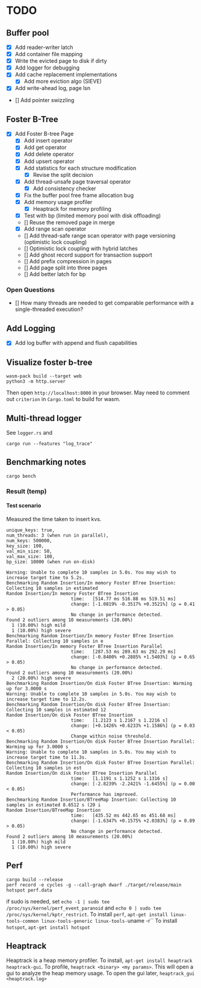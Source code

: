 # TODO

## Buffer pool
* [x] Add reader-writer latch
* [x] Add container file mapping
* [x] Write the evicted page to disk if dirty
* [x] Add logger for debugging
* [x] Add cache replacement implementations
    * [x] Add more eviction algo (SIEVE)
* [x] Add write-ahead log, page lsn
* [] Add pointer swizzling

## Foster B-Tree
* [x] Add Foster B-tree Page
  * [x] Add insert operator
  * [x] Add get operator
  * [x] Add delete operator
  * [x] Add upsert operator
  * [x] Add statistics for each structure modification
    * [x] Revise the split decision
  * [x] Add thread-unsafe page traversal operator
    * [x] Add consistency checker
  * [x] Fix the buffer pool free frame allocation bug
  * [x] Add memory usage profiler
    * [x] Heaptrack for memory profiling
  * [x] Test with bp (limited memory pool with disk offloading)
  * [] Reuse the removed page in merge
  * [x] Add range scan operator
  * [] Add thread-safe range scan operator with page versioning (optimistic lock coupling)
  * [] Optimistic lock coupling with hybrid latches
  * [] Add ghost record support for transaction support
  * [] Add prefix compression in pages
  * [] Add page split into three pages
  * [] Add better latch for bp

### Open Questions
* [] How many threads are needed to get comparable performance with a single-threaded execution?

## Add Logging
* [x] Add log buffer with append and flush capabilities


## Visualize foster b-tree
```
wasm-pack build --target web
python3 -m http.server
```
Then open `http://localhost:8000` in your browser.
May need to comment out `criterion` in `Cargo.toml` to build for wasm.


## Multi-thread logger
See `logger.rs` and 
```
cargo run --features "log_trace"
```

## Benchmarking notes

```
cargo bench
```

### Result (temp)

#### Test scenario

Measured the time taken to insert kvs.

```
unique_keys: true,
num_threads: 3 (when run in parallel),
num_keys: 500000,
key_size: 100,
val_min_size: 50,
val_max_size: 100,
bp_size: 10000 (when run on-disk)
```


```Benchmarking Random Insertion/In memory Foster BTree Insertion: Warming up for 3.0000 s
Warning: Unable to complete 10 samples in 5.0s. You may wish to increase target time to 5.2s.
Benchmarking Random Insertion/In memory Foster BTree Insertion: Collecting 10 samples in estimated 
Random Insertion/In memory Foster BTree Insertion
                        time:   [514.77 ms 516.88 ms 519.51 ms]
                        change: [-1.0819% -0.3517% +0.3521%] (p = 0.41 > 0.05)
                        No change in performance detected.
Found 2 outliers among 10 measurements (20.00%)
  1 (10.00%) high mild
  1 (10.00%) high severe
Benchmarking Random Insertion/In memory Foster BTree Insertion Parallel: Collecting 10 samples in e
Random Insertion/In memory Foster BTree Insertion Parallel
                        time:   [287.53 ms 289.63 ms 292.29 ms]
                        change: [-0.8400% +0.2885% +1.5403%] (p = 0.65 > 0.05)
                        No change in performance detected.
Found 2 outliers among 10 measurements (20.00%)
  2 (20.00%) high severe
Benchmarking Random Insertion/On disk Foster BTree Insertion: Warming up for 3.0000 s
Warning: Unable to complete 10 samples in 5.0s. You may wish to increase target time to 12.2s.
Benchmarking Random Insertion/On disk Foster BTree Insertion: Collecting 10 samples in estimated 12
Random Insertion/On disk Foster BTree Insertion
                        time:   [1.2123 s 1.2167 s 1.2216 s]
                        change: [+0.1426% +0.6233% +1.1586%] (p = 0.03 < 0.05)
                        Change within noise threshold.
Benchmarking Random Insertion/On disk Foster BTree Insertion Parallel: Warming up for 3.0000 s
Warning: Unable to complete 10 samples in 5.0s. You may wish to increase target time to 11.3s.
Benchmarking Random Insertion/On disk Foster BTree Insertion Parallel: Collecting 10 samples in est
Random Insertion/On disk Foster BTree Insertion Parallel
                        time:   [1.1191 s 1.1252 s 1.1316 s]
                        change: [-2.8239% -2.2421% -1.6455%] (p = 0.00 < 0.05)
                        Performance has improved.
Benchmarking Random Insertion/BTreeMap Insertion: Collecting 10 samples in estimated 8.6512 s (20 i
Random Insertion/BTreeMap Insertion
                        time:   [435.52 ms 442.65 ms 451.68 ms]
                        change: [-1.6347% +0.1575% +2.0383%] (p = 0.89 > 0.05)
                        No change in performance detected.
Found 2 outliers among 10 measurements (20.00%)
  1 (10.00%) high mild
  1 (10.00%) high severe
```


## Perf
```
cargo build --release
perf record -e cycles -g --call-graph dwarf ./target/release/main 
hotspot perf.data
```

if sudo is needed, set `echo -1 | sudo tee /proc/sys/kernel/perf_event_paranoid` and `echo 0 | sudo tee /proc/sys/kernel/kptr_restrict`.
To install `perf`, `apt-get install linux-tools-common linux-tools-generic linux-tools-`uname -r``
To install `hotspot`, `apt-get install hotspot`

## Heaptrack
Heaptrack is a heap memory profiler. To install, `apt-get install heaptrack heaptrack-gui`.
To profile, `heaptrack <binary> <my params>`. This will open a gui to analyze the heap memory usage.
To open the gui later, `heaptrack_gui <heaptrack.log>`